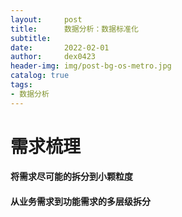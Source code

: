 ```yaml
---
layout:     post
title:      数据分析：数据标准化
subtitle:   
date:       2022-02-01
author:     dex0423
header-img: img/post-bg-os-metro.jpg
catalog: true
tags:
- 数据分析
---
```



# 需求梳理

#### 将需求尽可能的拆分到小颗粒度

#### 从业务需求到功能需求的多层级拆分



